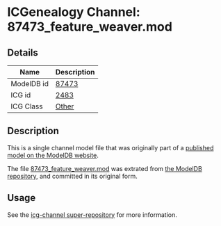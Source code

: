 # ICGenealogy Channel: 87473\_feature\_weaver.mod

## Details

Name | Description
---- | -----------
ModelDB id | [87473](http://senselab.med.yale.edu/ModelDB/ShowModel.cshtml?model=87473)
ICG id | [2483](http://icg.neurotheory.ox.ac.uk/channels/other/2483)
ICG Class | [Other](http://icg.neurotheory.ox.ac.uk/channels/other)

## Description

This is a single channel model file that was originally part of a [published model on the ModelDB website](http://senselab.med.yale.edu/mModelDB/ShowModel.cshtml?model=87473).

The file [87473\_feature\_weaver.mod](87473_feature_weaver.mod) was extrated from [the ModelDB repository](http://senselab.med.yale.edu/ModelDB/ShowModel.cshtml?model=87473), and committed in its original form.

## Usage

See the [icg-channel super-repository](https://github.com/icgenealogy/icg-channels) for more information.